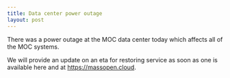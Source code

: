 ```yaml
---
title: Data center power outage
layout: post
---
```


There was a power outage at the MOC data center today which affects
all of the MOC systems.

We will provide an update on an eta for restoring service as soon as
one is available here and at https://massopen.cloud.
